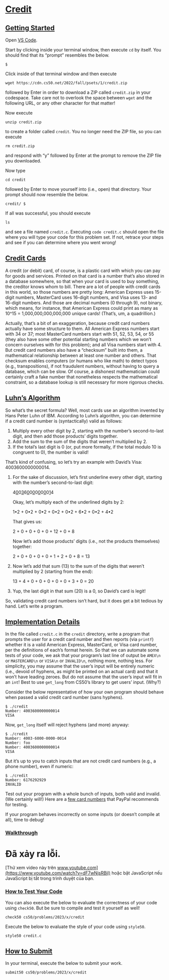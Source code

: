 # [Credit](#credit)

## [Getting Started](#getting-started)

Open [VS Code](https://cs50.dev/).

Start by clicking inside your terminal window, then execute `cd` by
itself. You should find that its “prompt” resembles the below.

``` highlight
$
```

Click inside of that terminal window and then execute

``` highlight
wget https://cdn.cs50.net/2022/fall/psets/1/credit.zip
```

followed by Enter in order to download a ZIP called `credit.zip` in your
codespace. Take care not to overlook the space between `wget` and the
following URL, or any other character for that matter!

Now execute

``` highlight
unzip credit.zip
```

to create a folder called `credit`. You no longer need the ZIP file, so
you can execute

``` highlight
rm credit.zip
```

and respond with “y” followed by Enter at the prompt to remove the ZIP
file you downloaded.

Now type

``` highlight
cd credit
```

followed by Enter to move yourself into (i.e., open) that directory.
Your prompt should now resemble the below.

``` highlight
credit/ $
```

If all was successful, you should execute

``` highlight
ls
```

and see a file named `credit.c`. Executing `code credit.c` should open
the file where you will type your code for this problem set. If not,
retrace your steps and see if you can determine where you went wrong!

## [Credit Cards](#credit-cards)

A credit (or debit) card, of course, is a plastic card with which you
can pay for goods and services. Printed on that card is a number that’s
also stored in a database somewhere, so that when your card is used to
buy something, the creditor knows whom to bill. There are a lot of
people with credit cards in this world, so those numbers are pretty
long: American Express uses 15-digit numbers, MasterCard uses 16-digit
numbers, and Visa uses 13- and 16-digit numbers. And those are decimal
numbers (0 through 9), not binary, which means, for instance, that
American Express could print as many as 10^15 = 1,000,000,000,000,000
unique cards! (That’s, um, a quadrillion.)

Actually, that’s a bit of an exaggeration, because credit card numbers
actually have some structure to them. All American Express numbers start
with 34 or 37; most MasterCard numbers start with 51, 52, 53, 54, or 55
(they also have some other potential starting numbers which we won’t
concern ourselves with for this problem); and all Visa numbers start
with 4. But credit card numbers also have a “checksum” built into them,
a mathematical relationship between at least one number and others. That
checksum enables computers (or humans who like math) to detect typos
(e.g., transpositions), if not fraudulent numbers, without having to
query a database, which can be slow. Of course, a dishonest
mathematician could certainly craft a fake number that nonetheless
respects the mathematical constraint, so a database lookup is still
necessary for more rigorous checks.

## [Luhn’s Algorithm](#luhns-algorithm)

So what’s the secret formula? Well, most cards use an algorithm invented
by Hans Peter Luhn of IBM. According to Luhn’s algorithm, you can
determine if a credit card number is (syntactically) valid as follows:

1.  Multiply every other digit by 2, starting with the number’s
    second-to-last digit, and then add those products’ digits together.
2.  Add the sum to the sum of the digits that weren’t multiplied by 2.
3.  If the total’s last digit is 0 (or, put more formally, if the total
    modulo 10 is congruent to 0), the number is valid!

That’s kind of confusing, so let’s try an example with David’s Visa:
4003600000000014.

1.  For the sake of discussion, let’s first underline every other digit,
    starting with the number’s second-to-last digit:

    4<ins>0</ins>0<ins>3</ins>6<ins>0</ins>0<ins>0</ins>0<ins>0</ins>0<ins>0</ins>0<ins>1</ins>4


    Okay, let’s multiply each of the underlined digits by 2:

    1•2 + 0•2 + 0•2 + 0•2 + 0•2 + 6•2 + 0•2 + 4•2

    That gives us:

    2 + 0 + 0 + 0 + 0 + 12 + 0 + 8

    Now let’s add those products’ digits (i.e., not the products
    themselves) together:

    2 + 0 + 0 + 0 + 0 + 1 + 2 + 0 + 8 = 13

2.  Now let’s add that sum (13) to the sum of the digits that weren’t
    multiplied by 2 (starting from the end):

    13 + 4 + 0 + 0 + 0 + 0 + 0 + 3 + 0 = 20

3.  Yup, the last digit in that sum (20) is a 0, so David’s card is
    legit!

So, validating credit card numbers isn’t hard, but it does get a bit
tedious by hand. Let’s write a program.

## [Implementation Details](#implementation-details)

In the file called `credit.c` in the `credit` directory, write a program
that prompts the user for a credit card number and then reports (via
`printf`) whether it is a valid American Express, MasterCard, or Visa
card number, per the definitions of each’s format herein. So that we can
automate some tests of your code, we ask that your program’s last line
of output be `AMEX\n` or `MASTERCARD\n` or `VISA\n` or `INVALID\n`,
nothing more, nothing less. For simplicity, you may assume that the
user’s input will be entirely numeric (i.e., devoid of hyphens, as might
be printed on an actual card) and that it won’t have leading zeroes. But
do not assume that the user’s input will fit in an `int`! Best to use
`get_long` from CS50’s library to get users’ input. (Why?)

Consider the below representative of how your own program should behave
when passed a valid credit card number (sans hyphens).

``` highlight
$ ./credit
Number: 4003600000000014
VISA
```

Now, `get_long` itself will reject hyphens (and more) anyway:

``` highlight
$ ./credit
Number: 4003-6000-0000-0014
Number: foo
Number: 4003600000000014
VISA
```

But it’s up to you to catch inputs that are not credit card numbers
(e.g., a phone number), even if numeric:

``` highlight
$ ./credit
Number: 6176292929
INVALID
```

Test out your program with a whole bunch of inputs, both valid and
invalid. (We certainly will!) Here are a [few card
numbers](https://developer.paypal.com/api/nvp-soap/payflow/integration-guide/test-transactions/#standard-test-cards)
that PayPal recommends for testing.

If your program behaves incorrectly on some inputs (or doesn’t compile
at all), time to debug!

### [Walkthrough](#walkthrough)

# Đã xảy ra lỗi.

[Thử xem video này trên
www.youtube.com](https://www.youtube.com/watch?v=dF7wNjsRBjI) hoặc bật
JavaScript nếu JavaScript bị tắt trong trình duyệt của bạn.

### [How to Test Your Code](#how-to-test-your-code)

You can also execute the below to evaluate the correctness of your code
using `check50`. But be sure to compile and test it yourself as well!

``` highlight
check50 cs50/problems/2023/x/credit
```

Execute the below to evaluate the style of your code using `style50`.

``` highlight
style50 credit.c
```

## [How to Submit](#how-to-submit)

In your terminal, execute the below to submit your work.

``` highlight
submit50 cs50/problems/2023/x/credit
```
